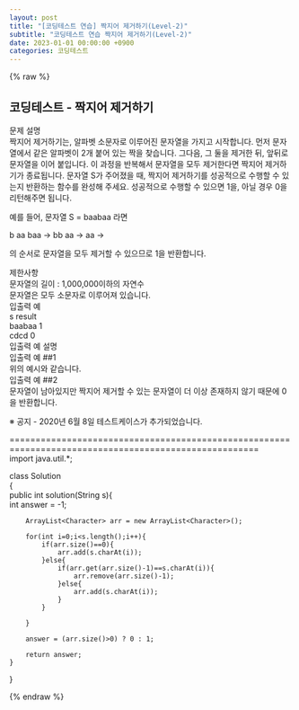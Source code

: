 ```yaml
---
layout: post
title: "[코딩테스트 연습] 짝지어 제거하기(Level-2)"
subtitle: "코딩테스트 연습 짝지어 제거하기(Level-2)"
date: 2023-01-01 00:00:00 +0900
categories: 코딩테스트
---
```

{% raw %}
## 코딩테스트 - 짝지어 제거하기  
문제 설명  
짝지어 제거하기는, 알파벳 소문자로 이루어진 문자열을 가지고 시작합니다. 먼저 문자열에서 같은 알파벳이 2개 붙어 있는 짝을 찾습니다. 그다음, 그 둘을 제거한 뒤, 앞뒤로 문자열을 이어 붙입니다. 이 과정을 반복해서 문자열을 모두 제거한다면 짝지어 제거하기가 종료됩니다. 문자열 S가 주어졌을 때, 짝지어 제거하기를 성공적으로 수행할 수 있는지 반환하는 함수를 완성해 주세요. 성공적으로 수행할 수 있으면 1을, 아닐 경우 0을 리턴해주면 됩니다.  
  
예를 들어, 문자열 S = baabaa 라면  
  
b aa baa → bb aa → aa →  
  
의 순서로 문자열을 모두 제거할 수 있으므로 1을 반환합니다.  
  
제한사항  
문자열의 길이 : 1,000,000이하의 자연수  
문자열은 모두 소문자로 이루어져 있습니다.  
입출력 예  
s	result  
baabaa	1  
cdcd	0  
입출력 예 설명  
입출력 예 ##1  
위의 예시와 같습니다.  
입출력 예 ##2  
문자열이 남아있지만 짝지어 제거할 수 있는 문자열이 더 이상 존재하지 않기 때문에 0을 반환합니다.  
  
※ 공지 - 2020년 6월 8일 테스트케이스가 추가되었습니다.  
  
======================================================================================================  
import java.util.*;  
  
class Solution  
{  
    public int solution(String s){  
        int answer = -1;  
  
        ArrayList<Character> arr = new ArrayList<Character>();  
  
        for(int i=0;i<s.length();i++){  
            if(arr.size()==0){  
                arr.add(s.charAt(i));  
            }else{  
                if(arr.get(arr.size()-1)==s.charAt(i)){  
                    arr.remove(arr.size()-1);  
                }else{  
                    arr.add(s.charAt(i));  
                }  
            }  
  
        }  
  
        answer = (arr.size()>0) ? 0 : 1;  
  
        return answer;  
    }  
}  

{% endraw %}
